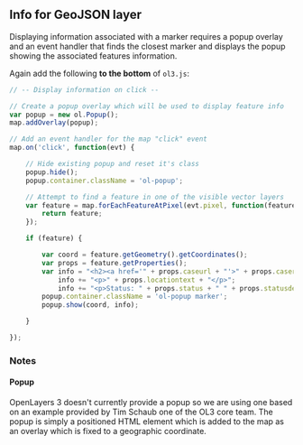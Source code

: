 ## Info for GeoJSON layer

Displaying information associated with a marker requires a popup overlay and an event handler that finds the closest marker and displays the popup showing the associated features information.

Again add the following **to the bottom** of `ol3.js`:

```javascript
// -- Display information on click --

// Create a popup overlay which will be used to display feature info
var popup = new ol.Popup();
map.addOverlay(popup);

// Add an event handler for the map "click" event
map.on('click', function(evt) {

    // Hide existing popup and reset it's class
    popup.hide();
    popup.container.className = 'ol-popup';

    // Attempt to find a feature in one of the visible vector layers
    var feature = map.forEachFeatureAtPixel(evt.pixel, function(feature, layer) {
        return feature;
    });

    if (feature) {

        var coord = feature.getGeometry().getCoordinates();
        var props = feature.getProperties();
        var info = "<h2><a href='" + props.caseurl + "'>" + props.casereference + "</a></h2>";
            info += "<p>" + props.locationtext + "</p>";
            info += "<p>Status: " + props.status + " " + props.statusdesc + "</p>";
        popup.container.className = 'ol-popup marker';
        popup.show(coord, info);

    }

});
```

### Notes

#### Popup

OpenLayers 3 doesn't currently provide a popup so we are using one based on an example provided by Tim Schaub one of the OL3 core team. The popup is simply a positioned HTML element which is added to the map as an overlay which is fixed to a geographic coordinate.

